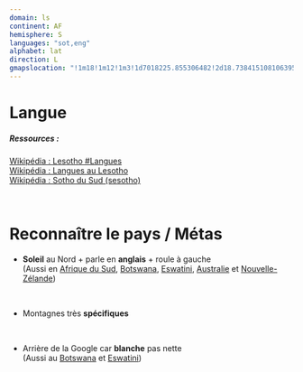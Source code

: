 ```yaml
---
domain: ls
continent: AF
hemisphere: S
languages: "sot,eng"
alphabet: lat
direction: L
gmapslocation: "!1m18!1m12!1m3!1d7018225.855306482!2d18.738415108106395!3d-30.80633320312523!2m3!1f0!2f0!3f0!3m2!1i1024!2i768!4f13.1!3m3!1m2!1s0x1e8c4827d65f8ceb%3A0x232d57b878d11eb3!2sLesotho!"
---
```


# Langue

##### Ressources :

[Wikipédia : Lesotho #Langues](https://fr.wikipedia.org/wiki/Lesotho#Langues)  
[Wikipédia : Langues au Lesotho](https://fr.wikipedia.org/wiki/Langues_au_Lesotho)  
[Wikipédia : Sotho du Sud (sesotho)](https://fr.wikipedia.org/wiki/Sotho_du_Sud)


<br/>

# Reconnaître le pays / Métas

- **Soleil** au Nord + parle en **anglais** + roule à gauche  
  (Aussi en [Afrique du Sud](/flag/za), [Botswana](/flag/bw), [Eswatini](/flag/sw), [Australie](/flag/au) et [Nouvelle-Zélande](/flag/nz))

<br/>

- Montagnes très **spécifiques**  
  <custom-iframe link="https://www.google.com/maps/embed?pb=!4v1612614387648!6m8!1m7!1sYc35n6eIWtDL372cxYkpbw!2m2!1d-29.65609174357786!2d27.83261761678391!3f345.0954602359849!4f-5.743947617088409!5f0.4000000000000002"></custom-iframe>
<br/>

- Arrière de la Google car **blanche** pas nette  
  (Aussi au [Botswana](/flag/bw) et [Eswatini](/flag/sz))
